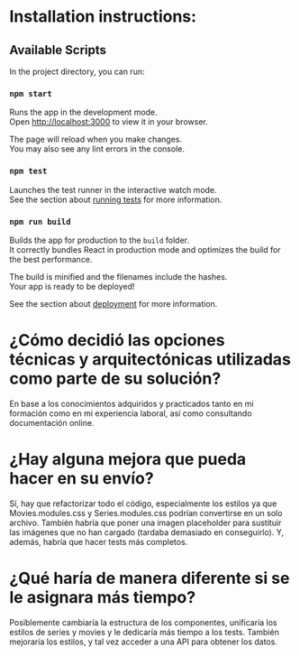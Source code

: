 # Installation instructions:

## Available Scripts

In the project directory, you can run:

### `npm start`

Runs the app in the development mode.\
Open [http://localhost:3000](http://localhost:3000) to view it in your browser.

The page will reload when you make changes.\
You may also see any lint errors in the console.

### `npm test`

Launches the test runner in the interactive watch mode.\
See the section about [running tests](https://facebook.github.io/create-react-app/docs/running-tests) for more information.

### `npm run build`

Builds the app for production to the `build` folder.\
It correctly bundles React in production mode and optimizes the build for the best performance.

The build is minified and the filenames include the hashes.\
Your app is ready to be deployed!

See the section about [deployment](https://facebook.github.io/create-react-app/docs/deployment) for more information.

# ¿Cómo decidió las opciones técnicas y arquitectónicas utilizadas como parte de su solución?

En base a los conocimientos adquiridos y practicados tanto en mi formación como en mi experiencia laboral, así como consultando documentación online.

# ¿Hay alguna mejora que pueda hacer en su envío?
Sí, hay que refactorizar todo el código, especialmente los estilos ya que Movies.modules.css y Series.modules.css podrían convertirse en un solo archivo.
También habría que poner una imagen placeholder para sustituir las imágenes que no han cargado (tardaba demasiado en conseguirlo).
Y, además, habría que hacer tests más completos.

# ¿Qué haría de manera diferente si se le asignara más tiempo?
Posiblemente cambiaría la estructura de los componentes, unificaría los estilos de series y movies y le dedicaría más tiempo a los tests. También mejoraría los estilos, y tal vez acceder a una API para obtener los datos.
